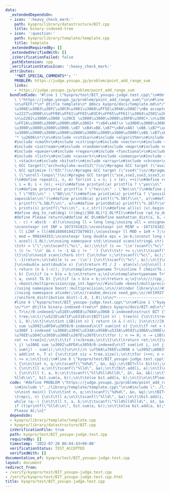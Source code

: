 ```yaml
---
data:
  _extendedDependsOn:
  - icon: ':heavy_check_mark:'
    path: kyopro/library/datastructure/BIT.cpp
    title: binary-indexed-tree
  - icon: ':question:'
    path: kyopro/library/template/template.cpp
    title: template
  _extendedRequiredBy: []
  _extendedVerifiedWith: []
  _isVerificationFailed: false
  _pathExtension: cpp
  _verificationStatusIcon: ':heavy_check_mark:'
  attributes:
    '*NOT_SPECIAL_COMMENTS*': ''
    PROBLEM: https://judge.yosupo.jp/problem/point_add_range_sum
    links:
    - https://judge.yosupo.jp/problem/point_add_range_sum
  bundledCode: "#line 1 \"kyopro/test/BIT_yosupo-judge.test.cpp\"\n#define PROBLEM\
    \ \"https://judge.yosupo.jp/problem/point_add_range_sum\"\n\n#line 1 \"kyopro/library/template/template.cpp\"\
    \n\uFEFF/*\n* @title template\n* @docs kyopro/docs/template.md\n*/\n\n\n/*\n\u3053\
    \u306E\u30B3\u30FC\u30C9\u3001\u3068\uFF5E\u304A\u308C!\nBe accepted!\n\u2227\uFF3F\
    \u2227\u3000\n\uFF08\uFF61\uFF65\u03C9\uFF65\uFF61)\u3064\u2501\u2606\u30FB*\u3002\
    \n\u2282\u3000\u3000 \u30CE \u3000\u3000\u3000\u30FB\u309C+.\n\u3000\u3057\u30FC\
    \uFF2A\u3000\u3000\u3000\xB0\u3002+ *\xB4\xA8)\n \u3000\u3000\u3000\u3000\u3000\
    \u3000\u3000\u3000\u3000.\xB7 \xB4\xB8.\xB7*\xB4\xA8) \xB8.\xB7*\xA8)\n\t\t  \u3000\
    \u3000\u3000\u3000\u3000\u3000\u3000\u3000\u3000\u3000(\xB8.\xB7\xB4 (\xB8.\xB7\
    '* \u2606\n*/\n\n#include <cstdio>\n#include <algorithm>\n#include <string>\n\
    #include <cmath>\n#include <cstring>\n#include <vector>\n#include <numeric>\n\
    #include <iostream>\n#include <random>\n#include <map>\n#include <unordered_map>\n\
    #include <queue>\n#include <regex>\n#include <functional>\n#include <complex>\n\
    #include <list>\n#include <cassert>\n#include <iomanip>\n#include <set>\n#include\
    \ <stack>\n#include <bitset>\n#include <array>\n#include <chrono>\n\n//#pragma\
    \ GCC target(\"arch=skylake-avx512\")\n//#pragma GCC target (\"avx2\")\n//#pragma\
    \ GCC optimize (\"O3\")\n//#pragma GCC target (\"sse4\")\n//#pragma GCC optimize\
    \ (\"unroll-loops\")\n//#pragma GCC target(\"sse,sse2,sse3,ssse3,sse4,popcnt,abm,mmx,avx,tune=native\"\
    )\n#define repeat(i, n, m) for(int i = n; i < (m); ++i)\n#define rep(i, n) for(int\
    \ i = 0; i < (n); ++i)\n#define printynl(a) printf(a ? \"yes\\n\" : \"no\\n\"\
    )\n#define printyn(a) printf(a ? \"Yes\\n\" : \"No\\n\")\n#define printYN(a) printf(a\
    \ ? \"YES\\n\" : \"NO\\n\")\n#define printim(a) printf(a ? \"possible\\n\" : \"\
    imposible\\n\")\n#define printdb(a) printf(\"%.50lf\\n\", a)\n#define printLdb(a)\
    \ printf(\"%.50Lf\\n\", a)\n#define printdbd(a) printf(\"%.16lf\\n\", a)\n#define\
    \ prints(s) printf(\"%s\\n\", s.c_str())\n#define all(x) (x).begin(), (x).end()\n\
    #define deg_to_rad(deg) (((deg)/360.0L)*2.0L*PI)\n#define rad_to_deg(rad) (((rad)/2.0L/PI)*360.0L)\n\
    #define Please return\n#define AC 0\n#define manhattan_dist(a, b, c, d) (abs(a\
    \ - c) + abs(b - d))\n\nusing ll = long long;\nusing ull = unsigned long long;\n\
    \nconstexpr int INF = 1073741823;\nconstexpr int MINF = -1073741823;\nconstexpr\
    \ ll LINF = ll(4661686018427387903);\nconstexpr ll MOD = 1e9 + 7;\nconstexpr ll\
    \ mod = 998244353;\nconstexpr long double eps = 1e-6;\nconst long double PI =\
    \ acosl(-1.0L);\n\nusing namespace std;\n\nvoid scans(string& str) {\n\tchar c;\n\
    \tstr = \"\";\n\tscanf(\"%c\", &c);\n\tif (c == '\\n')scanf(\"%c\", &c);\n\twhile\
    \ (c != '\\n' && c != -1 && c != ' ') {\n\t\tstr += c;\n\t\tscanf(\"%c\", &c);\n\
    \t}\n}\n\nvoid scanc(char& str) {\n\tchar c;\n\tscanf(\"%c\", &c);\n\tif (c ==\
    \ -1)return;\n\twhile (c == '\\n') {\n\t\tscanf(\"%c\", &c);\n\t}\n\tstr = c;\n\
    }\n\ndouble acot(double x) {\n\treturn PI / 2 - atan(x);\n}\n\nll LSB(ll n) {\
    \ return (n & (-n)); }\n\ntemplate<typename T>\ninline T chmin(T& a, const T&\
    \ b) {\n\tif (a > b)a = b;\n\treturn a;\n}\n\ntemplate<typename T>\ninline T chmax(T&\
    \ a, const T& b) {\n\tif (a < b)a = b;\n\treturn a;\n}\n\n////cpp_int\n//#include\
    \ <boost/multiprecision/cpp_int.hpp>\n//#include <boost/multiprecision/cpp_dec_float.hpp>\n\
    //using namespace boost::multiprecision;\n\n//atcoder library\n//#include <atcoder/all>\n\
    //using namespace atcoder;\n\n//random_device seed_gen;\n//mt19937 engine(seed_gen());\n\
    //uniform_distribution dist(-1.0, 1.0);\n\n/*----------------------------------------------------------------------------------*/\n\
    #line 4 \"kyopro/test/BIT_yosupo-judge.test.cpp\"\n\n#line 1 \"kyopro/library/datastructure/BIT.cpp\"\
    \n/*\n* @title binary-indexed-tree\n* @docs kyopro/docs/BIT.md\n*/\n\ntemplate<typename\
    \ T>\n//0-indexed/\u5185\u90E8\u7684\u306B 1-indexed\nstruct BIT {\n\tvector<T>\
    \ tree;\n\t//\u521D\u671F\u5316\n\tBIT(int n) : tree(n) {\n\t\ttree.assign(n +\
    \ 1, 0);\n\t}\n\n\tint LSB(int n) { return (n & (-n)); }\n\n\t//[0, n) \u306E\
    \ sum \u3092\u8FD4\u3059/0-indexed\n\tT sum(int n) {\n\t\tT ret = 0;\n\t\t//\u5B9F\
    \u306F 1-indexed \u3060\u304C\u534A\u958B\u533A\u9593\u306A\u306E\u3067\u898B\u305F\
    \u76EE\u304C\u305D\u306E\u307E\u307E\n\t\tfor (; n >= 0; n -= LSB(n)) {\n\t\t\t\
    ret += tree[n];\n\t\t\tif (!n)break;\n\t\t}\n\t\treturn ret;\n\t}\n\n\n\t//[i,\
    \ j) \u306E sum \u3092\u8FD4\u3059/0-indexed\n\tT sum(int i, int j) {\n\t\treturn\
    \ sum(j) - sum(i);\n\t}\n\n\t//n \u756A\u76EE\u306B x \u3092\u8DB3\u3059\n\tvoid\
    \ add(int n, T x) {\n\t\tint siz = tree.size();\n\t\tfor (++n; n < siz; n += LSB(n))tree[n]\
    \ += x;\n\t}\n};\n#line 6 \"kyopro/test/BIT_yosupo-judge.test.cpp\"\n\nint main()\
    \ {\n\n\tint n, q;\n\tscanf(\"%d%d\", &n, &q);\n\tBIT<ll> bit(n);\n\trep(i, n)\
    \ {\n\t\tll a;\n\t\tscanf(\"%lld\", &a);\n\t\tbit.add(i, a);\n\t}\n\twhile (q--)\
    \ {\n\t\tll t, a, b;\n\t\tscanf(\"%lld%lld%lld\", &t, &a, &b);\n\t\tif (t)printf(\"\
    %lld\\n\", bit.sum(a, b));\n\t\telse bit.add(a, b);\n\t}\n\n\tPlease AC;\n}\n"
  code: "#define PROBLEM \"https://judge.yosupo.jp/problem/point_add_range_sum\"\n\
    \n#include \"../library/template/template.cpp\"\n\n#include \"../library/datastructure/BIT.cpp\"\
    \n\nint main() {\n\n\tint n, q;\n\tscanf(\"%d%d\", &n, &q);\n\tBIT<ll> bit(n);\n\
    \trep(i, n) {\n\t\tll a;\n\t\tscanf(\"%lld\", &a);\n\t\tbit.add(i, a);\n\t}\n\t\
    while (q--) {\n\t\tll t, a, b;\n\t\tscanf(\"%lld%lld%lld\", &t, &a, &b);\n\t\t\
    if (t)printf(\"%lld\\n\", bit.sum(a, b));\n\t\telse bit.add(a, b);\n\t}\n\n\t\
    Please AC;\n}"
  dependsOn:
  - kyopro/library/template/template.cpp
  - kyopro/library/datastructure/BIT.cpp
  isVerificationFile: true
  path: kyopro/test/BIT_yosupo-judge.test.cpp
  requiredBy: []
  timestamp: '2022-07-20 00:04:43+09:00'
  verificationStatus: TEST_ACCEPTED
  verifiedWith: []
documentation_of: kyopro/test/BIT_yosupo-judge.test.cpp
layout: document
redirect_from:
- /verify/kyopro/test/BIT_yosupo-judge.test.cpp
- /verify/kyopro/test/BIT_yosupo-judge.test.cpp.html
title: kyopro/test/BIT_yosupo-judge.test.cpp
---
```

